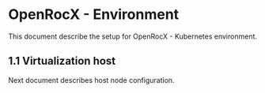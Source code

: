 # OpenRocX - Environment

This document describe the setup for OpenRocX - Kubernetes environment.

## 1.1 Virtualization host

Next document describes host node configuration.


